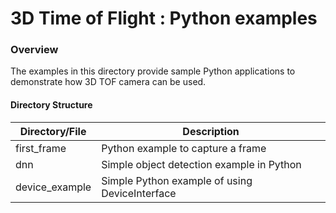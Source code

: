 # 3D Time of Flight : Python examples

### Overview
The examples in this directory provide sample Python applications to demonstrate how 3D TOF camera can be used.


#### Directory Structure

| Directory/File | Description |
| --------- | ----------- |
| first_frame | Python example to capture a frame |
| dnn | Simple object detection example in Python |
| device_example | Simple Python example of using DeviceInterface |
